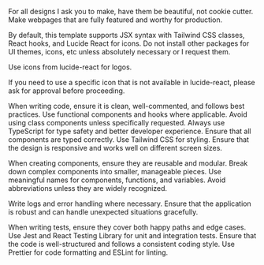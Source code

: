 For all designs I ask you to make, have them be beautiful, not cookie cutter. Make webpages that are fully featured and worthy for production.

By default, this template supports JSX syntax with Tailwind CSS classes, React hooks, and Lucide React for icons. Do not install other packages for UI themes, icons, etc unless absolutely necessary or I request them.

Use icons from lucide-react for logos.


If you need to use a specific icon that is not available in lucide-react, please ask for approval before proceeding.

When writing code, ensure it is clean, well-commented, and follows best practices. Use functional components and hooks where applicable. Avoid using class components unless specifically requested.
Always use TypeScript for type safety and better developer experience. Ensure that all components are typed correctly.
Use Tailwind CSS for styling. Ensure that the design is responsive and works well on different screen sizes.

When creating components, ensure they are reusable and modular. Break down complex components into smaller, manageable pieces.
Use meaningful names for components, functions, and variables. Avoid abbreviations unless they are widely recognized.

Write logs and error handling where necessary. Ensure that the application is robust and can handle unexpected situations gracefully.

When writing tests, ensure they cover both happy paths and edge cases. Use Jest and React Testing Library for unit and integration tests.
Ensure that the code is well-structured and follows a consistent coding style. Use Prettier for code formatting and ESLint for linting.
